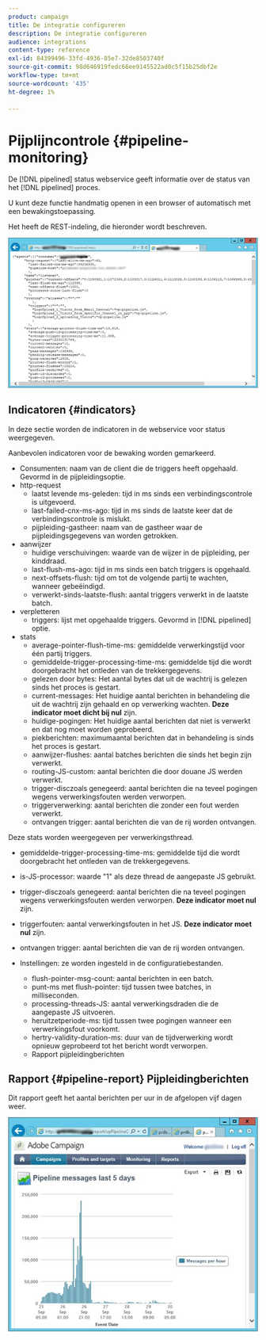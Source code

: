 ```yaml
---
product: campaign
title: De integratie configureren
description: De integratie configureren
audience: integrations
content-type: reference
exl-id: 84399496-33fd-4936-85e7-32de8503740f
source-git-commit: 98d646919fedc66ee9145522ad0c5f15b25dbf2e
workflow-type: tm+mt
source-wordcount: '435'
ht-degree: 1%

---
```


# Pijplijncontrole {#pipeline-monitoring}

De [!DNL pipelined] status webservice geeft informatie over de status van het [!DNL pipelined] proces.

U kunt deze functie handmatig openen in een browser of automatisch met een bewakingstoepassing.

Het heeft de REST-indeling, die hieronder wordt beschreven.

![](assets/triggers_8.png)

## Indicatoren {#indicators}

In deze sectie worden de indicatoren in de webservice voor status weergegeven.

Aanbevolen indicatoren voor de bewaking worden gemarkeerd.

* Consumenten: naam van de client die de triggers heeft opgehaald. Gevormd in de pijpleidingsoptie.
* http-request
   * laatst levende ms-geleden: tijd in ms sinds een verbindingscontrole is uitgevoerd.
   * last-failed-cnx-ms-ago: tijd in ms sinds de laatste keer dat de verbindingscontrole is mislukt.
   * pijpleiding-gastheer: naam van de gastheer waar de pijpleidingsgegevens van worden getrokken.
* aanwijzer
   * huidige verschuivingen: waarde van de wijzer in de pijpleiding, per kinddraad.
   * last-flush-ms-ago: tijd in ms sinds een batch triggers is opgehaald.
   * next-offsets-flush: tijd om tot de volgende partij te wachten, wanneer gebeëindigd.
   * verwerkt-sinds-laatste-flush: aantal triggers verwerkt in de laatste batch.
* verpletteren
   * triggers: lijst met opgehaalde triggers. Gevormd in [!DNL pipelined] optie.
* stats
   * average-pointer-flush-time-ms: gemiddelde verwerkingstijd voor één partij triggers.
   * gemiddelde-trigger-processing-time-ms: gemiddelde tijd die wordt doorgebracht het ontleden van de trekkergegevens.
   * gelezen door bytes: Het aantal bytes dat uit de wachtrij is gelezen sinds het proces is gestart.
   * current-messages: Het huidige aantal berichten in behandeling die uit de wachtrij zijn gehaald en op verwerking wachten. **Deze indicator moet dicht bij nul** zijn.
   * huidige-pogingen: Het huidige aantal berichten dat niet is verwerkt en dat nog moet worden geprobeerd.
   * piekberichten: maximumaantal berichten dat in behandeling is sinds het proces is gestart.
   * aanwijzer-flushes: aantal batches berichten die sinds het begin zijn verwerkt.
   * routing-JS-custom: aantal berichten die door douane JS werden verwerkt.
   * trigger-disczoals genegeerd: aantal berichten die na teveel pogingen wegens verwerkingsfouten werden verworpen.
   * triggerverwerking: aantal berichten die zonder een fout werden verwerkt.
   * ontvangen trigger: aantal berichten die van de rij worden ontvangen.

Deze stats worden weergegeven per verwerkingsthread.

* gemiddelde-trigger-processing-time-ms: gemiddelde tijd die wordt doorgebracht het ontleden van de trekkergegevens.
* is-JS-processor: waarde &quot;1&quot; als deze thread de aangepaste JS gebruikt.
* trigger-disczoals genegeerd: aantal berichten die na teveel pogingen wegens verwerkingsfouten werden verworpen. **Deze indicator moet nul** zijn.
* triggerfouten: aantal verwerkingsfouten in het JS. **Deze indicator moet nul** zijn.
* ontvangen trigger: aantal berichten die van de rij worden ontvangen.

* Instellingen: ze worden ingesteld in de configuratiebestanden.
   * flush-pointer-msg-count: aantal berichten in een batch.
   * punt-ms met flush-pointer: tijd tussen twee batches, in milliseconden.
   * processing-threads-JS: aantal verwerkingsdraden die de aangepaste JS uitvoeren.
   * heruitzetperiode-ms: tijd tussen twee pogingen wanneer een verwerkingsfout voorkomt.
   * hertry-validity-duration-ms: duur van de tijdverwerking wordt opnieuw geprobeerd tot het bericht wordt verworpen.
   * Rapport pijpleidingberichten

## Rapport {#pipeline-report} Pijpleidingberichten

Dit rapport geeft het aantal berichten per uur in de afgelopen vijf dagen weer.

![](assets/triggers_9.png)
